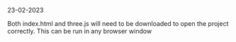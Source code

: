 23-02-2023

Both index.html and three.js will need to be downloaded to open the project correctly. This can be run in any browser window
